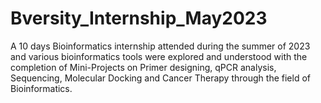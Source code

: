 # Bversity_Internship_May2023
A 10 days Bioinformatics internship attended during the summer of 2023 and various bioinformatics tools were explored and understood with the completion of Mini-Projects on Primer designing, qPCR analysis, Sequencing, Molecular Docking and Cancer Therapy through the field of Bioinformatics.
